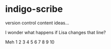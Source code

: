 # indigo-scribe
version control content ideas...

I wonder what happens if Lisa changes that line?

Meh
1
2
3
4
5
6
7
8
9
10

